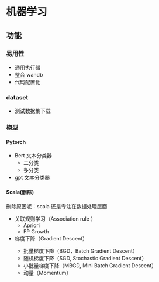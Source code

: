 # 机器学习

## 功能

### 易用性

- 通用执行器 <todo>
- 整合 wandb <todo>
- 代码配置化 <todo>

### dataset

- 测试数据集下载 <todo>

### 模型

#### Pytorch

- Bert 文本分类器
  - 二分类
  - 多分类 <todo>
- gpt 文本分类器 <todo>

#### Scala(删除)

删除原因呢：scala 还是专注在数据处理层面

- 关联规则学习（Association rule ）
  - Apriori
  - FP Growth
- 梯度下降（Gradient Descent）<pending>
  - 批量梯度下降（BGD，Batch Gradient Descent）
  - 随机梯度下降（SGD, Stochastic Gradient Descent）
  - 小批量梯度下降（MBGD, Mini Batch Gradient Descent）
  - 动量（Momentum）
